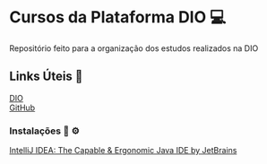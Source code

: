 # Cursos da Plataforma DIO :computer:
Repositório feito para a organização dos estudos realizados na DIO



## Links Úteis :link:
[DIO](https://www.dio.me/)<br>
[GitHub](https://github.com/)

### Instalações :wrench: :gear:

[IntelliJ IDEA: The Capable & Ergonomic Java IDE by JetBrains](https://www.jetbrains.com/idea/promo/)






